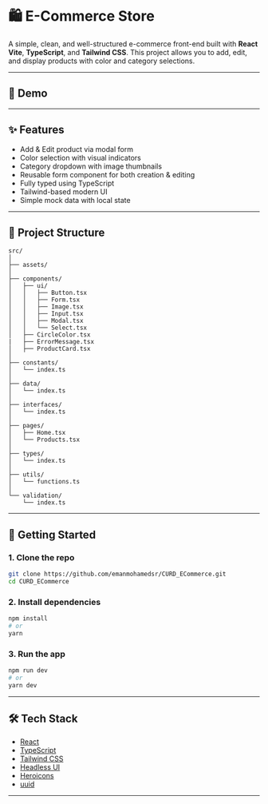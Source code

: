 # 🛍️ E-Commerce Store

A simple, clean, and well-structured e-commerce front-end built with **React Vite**, **TypeScript**, and **Tailwind CSS**. This project allows you to add, edit, and display products with color and category selections.

---

## 📸 Demo

---

## ✨ Features

- Add & Edit product via modal form
- Color selection with visual indicators
- Category dropdown with image thumbnails
- Reusable form component for both creation & editing
- Fully typed using TypeScript
- Tailwind-based modern UI
- Simple mock data with local state

---

## 🧩 Project Structure

```
src/
│
├── assets/
│
├── components/
│   ├── ui/
│   │   ├── Button.tsx
│   │   ├── Form.tsx
│   │   ├── Image.tsx
│   │   ├── Input.tsx
│   │   ├── Modal.tsx
│   │   └── Select.tsx
│   ├── CircleColor.tsx
|   ├── ErrorMessage.tsx
│   ├── ProductCard.tsx
│
├── constants/
│   └── index.ts
│
├── data/
│   └── index.ts
│
├── interfaces/
│   └── index.ts
│
├── pages/
│   ├── Home.tsx
│   └── Products.tsx
│
├── types/
│   └── index.ts
│
├── utils/
│   └── functions.ts
│
└── validation/
    └── index.ts
```

---

## 🚀 Getting Started

### 1. Clone the repo

```bash
git clone https://github.com/emanmohamedsr/CURD_ECommerce.git
cd CURD_ECommerce
```

### 2. Install dependencies

```bash
npm install
# or
yarn
```

### 3. Run the app

```bash
npm run dev
# or
yarn dev
```

---

## 🛠️ Tech Stack

- [React](https://reactjs.org)
- [TypeScript](https://www.typescriptlang.org)
- [Tailwind CSS](https://tailwindcss.com)
- [Headless UI](https://headlessui.com)
- [Heroicons](https://heroicons.com)
- [uuid](https://www.npmjs.com/package/uuid)

---
